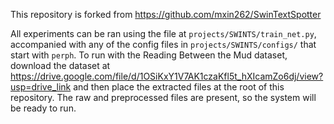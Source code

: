 This repository is forked from https://github.com/mxin262/SwinTextSpotter 

All experiments can be ran using the file at `projects/SWINTS/train_net.py`, 
accompanied with any of the config files in `projects/SWINTS/configs/` that start with `perph`. 
To run with the Reading Between the Mud dataset, download the dataset at https://drive.google.com/file/d/1OSiKxY1V7AK1czaKfl5t_hXIcamZo6dj/view?usp=drive_link
and then place the extracted files at the root of this repository. The raw and preprocessed files are present, so the system will be ready to run. 



